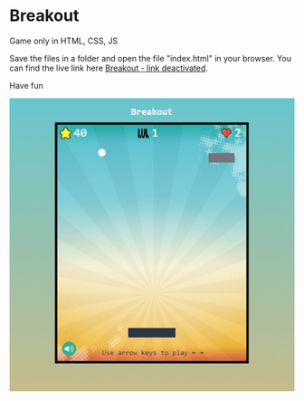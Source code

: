 # Breakout

 Game only in HTML, CSS, JS

 Save the files in a folder and open the file "index.html" in your browser.  You can find the live link here <a href="https://lucent-cat-cd00e4.netlify.app/">Breakout - link deactivated</a>.

 Have fun

 ![Preview](BreakoutPreview.jpg)
